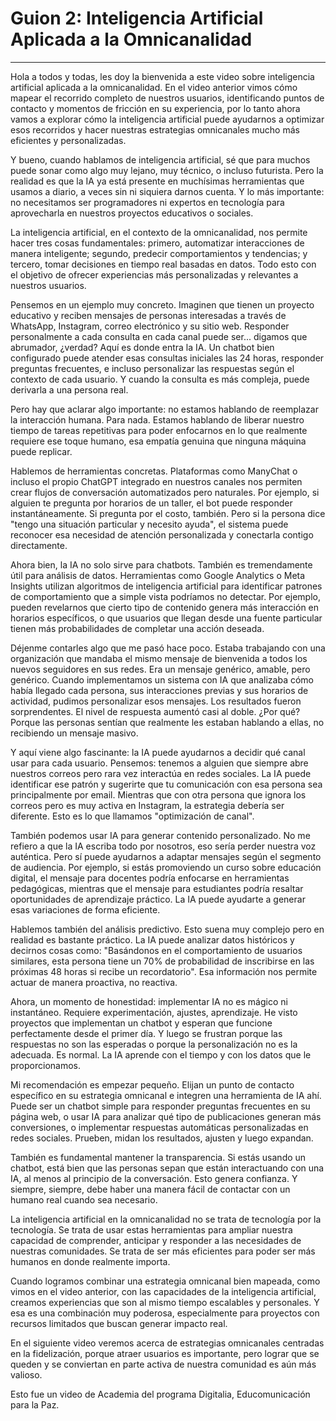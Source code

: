 # Guion 2: Inteligencia Artificial Aplicada a la Omnicanalidad

---

Hola a todos y todas, les doy la bienvenida a este video sobre inteligencia artificial aplicada a la omnicanalidad. En el video anterior vimos cómo mapear el recorrido completo de nuestros usuarios, identificando puntos de contacto y momentos de fricción en su experiencia, por lo tanto ahora vamos a explorar cómo la inteligencia artificial puede ayudarnos a optimizar esos recorridos y hacer nuestras estrategias omnicanales mucho más eficientes y personalizadas.

Y bueno, cuando hablamos de inteligencia artificial, sé que para muchos puede sonar como algo muy lejano, muy técnico, o incluso futurista. Pero la realidad es que la IA ya está presente en muchísimas herramientas que usamos a diario, a veces sin ni siquiera darnos cuenta. Y lo más importante: no necesitamos ser programadores ni expertos en tecnología para aprovecharla en nuestros proyectos educativos o sociales.

La inteligencia artificial, en el contexto de la omnicanalidad, nos permite hacer tres cosas fundamentales: primero, automatizar interacciones de manera inteligente; segundo, predecir comportamientos y tendencias; y tercero, tomar decisiones en tiempo real basadas en datos. Todo esto con el objetivo de ofrecer experiencias más personalizadas y relevantes a nuestros usuarios.

Pensemos en un ejemplo muy concreto. Imaginen que tienen un proyecto educativo y reciben mensajes de personas interesadas a través de WhatsApp, Instagram, correo electrónico y su sitio web. Responder personalmente a cada consulta en cada canal puede ser... digamos que abrumador, ¿verdad? Aquí es donde entra la IA. Un chatbot bien configurado puede atender esas consultas iniciales las 24 horas, responder preguntas frecuentes, e incluso personalizar las respuestas según el contexto de cada usuario. Y cuando la consulta es más compleja, puede derivarla a una persona real.

Pero hay que aclarar algo importante: no estamos hablando de reemplazar la interacción humana. Para nada. Estamos hablando de liberar nuestro tiempo de tareas repetitivas para poder enfocarnos en lo que realmente requiere ese toque humano, esa empatía genuina que ninguna máquina puede replicar.

Hablemos de herramientas concretas. Plataformas como ManyChat o incluso el propio ChatGPT integrado en nuestros canales nos permiten crear flujos de conversación automatizados pero naturales. Por ejemplo, si alguien te pregunta por horarios de un taller, el bot puede responder instantáneamente. Si pregunta por el costo, también. Pero si la persona dice "tengo una situación particular y necesito ayuda", el sistema puede reconocer esa necesidad de atención personalizada y conectarla contigo directamente.

Ahora bien, la IA no solo sirve para chatbots. También es tremendamente útil para análisis de datos. Herramientas como Google Analytics o Meta Insights utilizan algoritmos de inteligencia artificial para identificar patrones de comportamiento que a simple vista podríamos no detectar. Por ejemplo, pueden revelarnos que cierto tipo de contenido genera más interacción en horarios específicos, o que usuarios que llegan desde una fuente particular tienen más probabilidades de completar una acción deseada.

Déjenme contarles algo que me pasó hace poco. Estaba trabajando con una organización que mandaba el mismo mensaje de bienvenida a todos los nuevos seguidores en sus redes. Era un mensaje genérico, amable, pero genérico. Cuando implementamos un sistema con IA que analizaba cómo había llegado cada persona, sus interacciones previas y sus horarios de actividad, pudimos personalizar esos mensajes. Los resultados fueron sorprendentes. El nivel de respuesta aumentó casi al doble. ¿Por qué? Porque las personas sentían que realmente les estaban hablando a ellas, no recibiendo un mensaje masivo.

Y aquí viene algo fascinante: la IA puede ayudarnos a decidir qué canal usar para cada usuario. Pensemos: tenemos a alguien que siempre abre nuestros correos pero rara vez interactúa en redes sociales. La IA puede identificar ese patrón y sugerirte que tu comunicación con esa persona sea principalmente por email. Mientras que con otra persona que ignora los correos pero es muy activa en Instagram, la estrategia debería ser diferente. Esto es lo que llamamos "optimización de canal".

También podemos usar IA para generar contenido personalizado. No me refiero a que la IA escriba todo por nosotros, eso sería perder nuestra voz auténtica. Pero sí puede ayudarnos a adaptar mensajes según el segmento de audiencia. Por ejemplo, si estás promoviendo un curso sobre educación digital, el mensaje para docentes podría enfocarse en herramientas pedagógicas, mientras que el mensaje para estudiantes podría resaltar oportunidades de aprendizaje práctico. La IA puede ayudarte a generar esas variaciones de forma eficiente.

Hablemos también del análisis predictivo. Esto suena muy complejo pero en realidad es bastante práctico. La IA puede analizar datos históricos y decirnos cosas como: "Basándonos en el comportamiento de usuarios similares, esta persona tiene un 70% de probabilidad de inscribirse en las próximas 48 horas si recibe un recordatorio". Esa información nos permite actuar de manera proactiva, no reactiva.

Ahora, un momento de honestidad: implementar IA no es mágico ni instantáneo. Requiere experimentación, ajustes, aprendizaje. He visto proyectos que implementan un chatbot y esperan que funcione perfectamente desde el primer día. Y luego se frustran porque las respuestas no son las esperadas o porque la personalización no es la adecuada. Es normal. La IA aprende con el tiempo y con los datos que le proporcionamos.

Mi recomendación es empezar pequeño. Elijan un punto de contacto específico en su estrategia omnicanal e integren una herramienta de IA ahí. Puede ser un chatbot simple para responder preguntas frecuentes en su página web, o usar IA para analizar qué tipo de publicaciones generan más conversiones, o implementar respuestas automáticas personalizadas en redes sociales. Prueben, midan los resultados, ajusten y luego expandan.

También es fundamental mantener la transparencia. Si estás usando un chatbot, está bien que las personas sepan que están interactuando con una IA, al menos al principio de la conversación. Esto genera confianza. Y siempre, siempre, debe haber una manera fácil de contactar con un humano real cuando sea necesario.

La inteligencia artificial en la omnicanalidad no se trata de tecnología por la tecnología. Se trata de usar estas herramientas para ampliar nuestra capacidad de comprender, anticipar y responder a las necesidades de nuestras comunidades. Se trata de ser más eficientes para poder ser más humanos en donde realmente importa.

Cuando logramos combinar una estrategia omnicanal bien mapeada, como vimos en el video anterior, con las capacidades de la inteligencia artificial, creamos experiencias que son al mismo tiempo escalables y personales. Y esa es una combinación muy poderosa, especialmente para proyectos con recursos limitados que buscan generar impacto real.

En el siguiente video veremos acerca de estrategias omnicanales centradas en la fidelización, porque atraer usuarios es importante, pero lograr que se queden y se conviertan en parte activa de nuestra comunidad es aún más valioso.

Esto fue un video de Academia del programa Digitalia, Educomunicación para la Paz.
